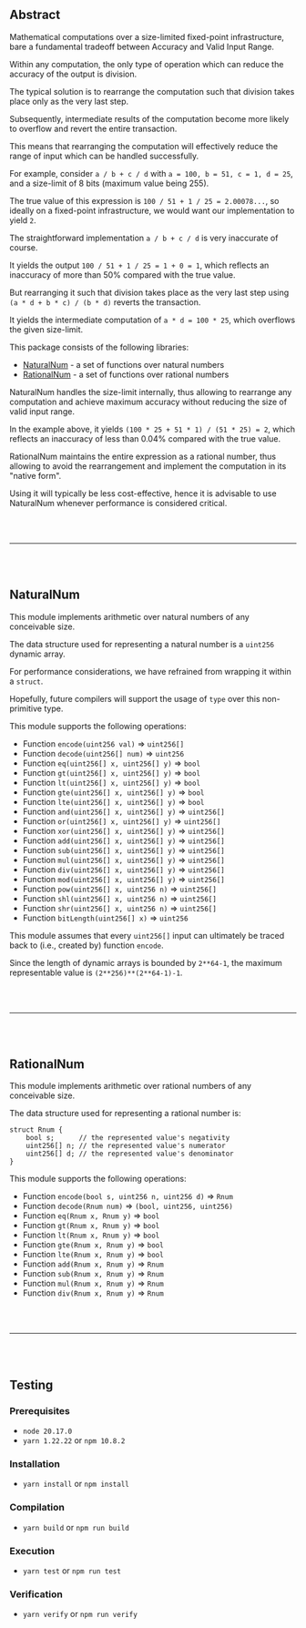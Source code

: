 ## Abstract

Mathematical computations over a size-limited fixed-point infrastructure, bare a fundamental tradeoff between Accuracy and Valid Input Range.

Within any computation, the only type of operation which can reduce the accuracy of the output is division.

The typical solution is to rearrange the computation such that division takes place only as the very last step.

Subsequently, intermediate results of the computation become more likely to overflow and revert the entire transaction.

This means that rearranging the computation will effectively reduce the range of input which can be handled successfully.

For example, consider `a / b + c / d` with `a = 100, b = 51, c = 1, d = 25`, and a size-limit of 8 bits (maximum value being 255).

The true value of this expression is `100 / 51 + 1 / 25 = 2.00078...`, so ideally on a fixed-point infrastructure, we would want our implementation to yield `2`.

The straightforward implementation `a / b + c / d` is very inaccurate of course.

It yields the output `100 / 51 + 1 / 25 = 1 + 0 = 1`, which reflects an inaccuracy of more than 50% compared with the true value.

But rearranging it such that division takes place as the very last step using `(a * d + b * c) / (b * d)` reverts the transaction.

It yields the intermediate computation of `a * d = 100 * 25`, which overflows the given size-limit.

This package consists of the following libraries:
- [NaturalNum](#naturalnum) - a set of functions over natural numbers
- [RationalNum](#rationalnum) - a set of functions over rational numbers

NaturalNum handles the size-limit internally, thus allowing to rearrange any computation and achieve maximum accuracy without reducing the size of valid input range.

In the example above, it yields `(100 * 25 + 51 * 1) / (51 * 25) = 2`, which reflects an inaccuracy of less than 0.04% compared with the true value.

RationalNum maintains the entire expression as a rational number, thus allowing to avoid the rearrangement and implement the computation in its "native form".

Using it will typically be less cost-effective, hence it is advisable to use NaturalNum whenever performance is considered critical.

<br/><br/>

---

<br/><br/>

## NaturalNum

This module implements arithmetic over natural numbers of any conceivable size.

The data structure used for representing a natural number is a `uint256` dynamic array.

For performance considerations, we have refrained from wrapping it within a `struct`.

Hopefully, future compilers will support the usage of `type` over this non-primitive type.

This module supports the following operations:
- Function `encode(uint256 val)` => `uint256[]`
- Function `decode(uint256[] num)` => `uint256`
- Function `eq(uint256[] x, uint256[] y)` => `bool`
- Function `gt(uint256[] x, uint256[] y)` => `bool`
- Function `lt(uint256[] x, uint256[] y)` => `bool`
- Function `gte(uint256[] x, uint256[] y)` => `bool`
- Function `lte(uint256[] x, uint256[] y)` => `bool`
- Function `and(uint256[] x, uint256[] y)` => `uint256[]`
- Function `or(uint256[] x, uint256[] y)` => `uint256[]`
- Function `xor(uint256[] x, uint256[] y)` => `uint256[]`
- Function `add(uint256[] x, uint256[] y)` => `uint256[]`
- Function `sub(uint256[] x, uint256[] y)` => `uint256[]`
- Function `mul(uint256[] x, uint256[] y)` => `uint256[]`
- Function `div(uint256[] x, uint256[] y)` => `uint256[]`
- Function `mod(uint256[] x, uint256[] y)` => `uint256[]`
- Function `pow(uint256[] x, uint256 n)` => `uint256[]`
- Function `shl(uint256[] x, uint256 n)` => `uint256[]`
- Function `shr(uint256[] x, uint256 n)` => `uint256[]`
- Function `bitLength(uint256[] x)` => `uint256`

This module assumes that every `uint256[]` input can ultimately be traced back to (i.e., created by) function `encode`.

Since the length of dynamic arrays is bounded by `2**64-1`, the maximum representable value is `(2**256)**(2**64-1)-1`.

<br/><br/>

---

<br/><br/>

## RationalNum

This module implements arithmetic over rational numbers of any conceivable size.

The data structure used for representing a rational number is:
```
struct Rnum {
    bool s;      // the represented value's negativity
    uint256[] n; // the represented value's numerator
    uint256[] d; // the represented value's denominator
}
```

This module supports the following operations:
- Function `encode(bool s, uint256 n, uint256 d)` => `Rnum`
- Function `decode(Rnum num)` => `(bool, uint256, uint256)`
- Function `eq(Rnum x, Rnum y)` => `bool`
- Function `gt(Rnum x, Rnum y)` => `bool`
- Function `lt(Rnum x, Rnum y)` => `bool`
- Function `gte(Rnum x, Rnum y)` => `bool`
- Function `lte(Rnum x, Rnum y)` => `bool`
- Function `add(Rnum x, Rnum y)` => `Rnum`
- Function `sub(Rnum x, Rnum y)` => `Rnum`
- Function `mul(Rnum x, Rnum y)` => `Rnum`
- Function `div(Rnum x, Rnum y)` => `Rnum`

<br/><br/>

---

<br/><br/>

## Testing

### Prerequisites

- `node 20.17.0`
- `yarn 1.22.22` or `npm 10.8.2`

### Installation

- `yarn install` or `npm install`

### Compilation

- `yarn build` or `npm run build`

### Execution

- `yarn test` or `npm run test`

### Verification

- `yarn verify` or `npm run verify`
